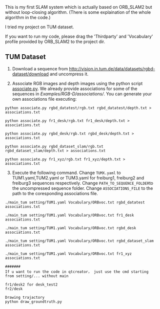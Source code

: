 This is my first SLAM system which is actually based on ORB_SLAM2 but without loop-closing algorithm.  (There is some explaination of the whole algorithm in the code.)

I tried my project on TUM dataset.

If you want to run my code, please drag the 'Thirdparty' and 'Vocabulary' profile provided by ORB_SLAM2 to the project dir.

## TUM Dataset

1. Download a sequence from http://vision.in.tum.de/data/datasets/rgbd-dataset/download and uncompress it.

2. Associate RGB images and depth images using the python script [associate.py](http://vision.in.tum.de/data/datasets/rgbd-dataset/tools). We already provide associations for some of the sequences in *Examples/RGB-D/associations/*. You can generate your own associations file executing:

  ```
  python associate.py rgbd_datatest/rgb.txt rgbd_datatest/depth.txt > associations.txt

  python associate.py fr1_desk/rgb.txt fr1_desk/depth.txt > associations.txt

  python associate.py rgbd_desk/rgb.txt rgbd_desk/depth.txt > associations.txt

  python associate.py rgbd_dataset_slam/rgb.txt rgbd_dataset_slam/depth.txt > associations.txt

  python associate.py fr1_xyz/rgb.txt fr1_xyz/depth.txt > associations.txt

  ```

3. Execute the following command. Change `TUMX.yaml` to TUM1.yaml,TUM2.yaml or TUM3.yaml for freiburg1, freiburg2 and freiburg3 sequences respectively. Change `PATH_TO_SEQUENCE_FOLDER`to the uncompressed sequence folder. Change `ASSOCIATIONS_FILE` to the path to the coresponding associations file.

  ```
  ./main_tum setting/TUM1.yaml Vocabulary/ORBvoc.txt rgbd_datatest associations.txt

  ./main_tum setting/TUM1.yaml Vocabulary/ORBvoc.txt fr1_desk associations.txt

  ./main_tum setting/TUM1.yaml Vocabulary/ORBvoc.txt rgbd_desk associations.txt

  ./main_tum setting/TUM1.yaml Vocabulary/ORBvoc.txt rgbd_dataset_slam associations.txt

  ./main_tum setting/TUM1.yaml Vocabulary/ORBvoc.txt fr1_xyz associations.txt

#######
If u want to run the code in qtcreator， just use the cmd starting from setting/... without main

fr1/desk2 for desk_test2
fr2/desk

Drawing trajactory
python draw_groundtruth.py

